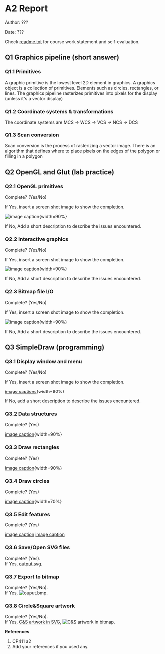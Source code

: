 # A2 Report

Author: ???

Date: ???

Check [readme.txt](readme.txt) for course work statement and self-evaluation.

## Q1 Graphics pipeline (short answer)

### Q1.1 Primitives

A graphic primitive is the lowest level 2D element in graphics. A graphics object is a collection of primitives. Elements such as circles, rectangles, or lines. The graphics pipeline rasterizes primitives into pixels for the display (unless it's a vector display)

### Q1.2 Coordinate systems & transformations

The coordinate systems are MCS -> WCS -> VCS -> NCS -> DCS

### Q1.3 Scan conversion

Scan conversion is the process of rasterizing a vector image. There is an algorithm that defines where to place pixels on the edges of the polygon or filling in a polygon

## Q2 OpenGL and Glut (lab practice)

### Q2.1 OpenGL primitives

Complete? (Yes/No)

If Yes, insert a screen shot image to show the completion.

![image caption](images/1.png){width=90%}

If No, Add a short description to describe the issues encountered.

### Q2.2 Interactive graphics

Complete? (Yes/No)

If Yes, insert a screen shot image to show the completion.

![image caption](images/3.png){width=90%}

If No, Add a short description to describe the issues encountered.

### Q2.3 Bitmap file I/O

Complete? (Yes/No)

If Yes, insert a screen shot image to show the completion.

![image caption](images/4.png){width=90%}

If No, Add a short description to describe the issues encountered.

## Q3 SimpleDraw (programming)

### Q3.1 Display window and menu

Complete? (Yes/No)

If Yes, insert a screen shot image to show the completion.

[image captions](images/sd1.PNG){width=90%}

If No, add a short description to describe the issues encountered.

### Q3.2 Data structures

Complete? (Yes)



[image caption](images/sd2.png){width=90%}


### Q3.3 Draw rectangles

Complete? (Yes)


[image caption](images/sd3.PNG){width=90%}


### Q3.4 Draw circles

Complete? (Yes)


[image caption](images/sd4.PNG){width=70%}



### Q3.5 Edit features

Complete? (Yes)

[image caption](images/b.png)
[image caption](images/c.png)



### Q3.6 Save/Open SVG files

Complete? (Yes). <br>If Yes, [output.svg](images/myDrawing.svg).

### Q3.7 Export to bitmap

Complete? (Yes/No). <br>If Yes, ![ouput.bmp](images/myDrawing.bmp).

### Q3.8 Circle&Square artwork

Complete? (Yes/No). <br>If Yes, [C&S artwork in SVG](images/myDrawing.svg), ![C&S artwork in bitmap](images/myDrawing.bmp).

**References**

1. CP411 a2
2. Add your references if you used any.
